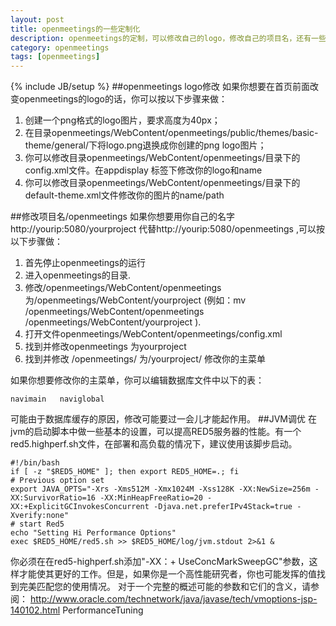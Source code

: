 ```yaml
---
layout: post
title: openmeetings的一些定制化
description: openmeetings的定制，可以修改自己的logo，修改自己的项目名，还有一些性能调优等。
category: openmeetings
tags: [openmeetings]
---
```

{% include JB/setup %}
##openmeetings logo修改
如果你想要在首页前面改变openmeetings的logo的话，你可以按以下步骤来做：

1. 创建一个png格式的logo图片，要求高度为40px；
2. 在目录openmeetings/WebContent/openmeetings/public/themes/basic-theme/general/下将logo.png退换成你创建的png logo图片；
3. 你可以修改目录openmeetings/WebContent/openmeetings/目录下的 config.xml文件。在appdisplay 标签下修改你的logo和name
4. 你可以修改目录openmeetings/WebContent/openmeetings/目录下的  default-theme.xml文件修改你的图片的name/path

##修改项目名/openmeetings
如果你想要用你自己的名字http://yourip:5080/yourproject 代替http://yourip:5080/openmeetings ,可以按以下步骤做：

1. 首先停止openmeetings的运行
2. 进入openmeetings的目录.
3. 修改/openmeetings/WebContent/openmeetings 为/openmeetings/WebContent/yourproject (例如：mv /openmeetings/WebContent/openmeetings /openmeetings/WebContent/yourproject ).
4. 打开文件openmeetings/WebContent/openmeetings/config.xml
5. 找到并修改<webAppRootKey>openmeetings</webAppRootKey> 为<webAppRootKey>yourproject</webAppRootKey>
6. 找到并修改 <httpRootKey>/openmeetings/</httpRootKey> 为<httpRootKey>/yourproject/</httpRootKey>
修改你的主菜单

如果你想要修改你的主菜单，你可以编辑数据库文件中以下的表：

    navimain   naviglobal

可能由于数据库缓存的原因，修改可能要过一会儿才能起作用。
##JVM调优
在jvm的启动脚本中做一些基本的设置，可以提高RED5服务器的性能。有一个red5.highperf.sh文件，在部署和高负载的情况下，建议使用该脚步启动。

    #!/bin/bash 
    if [ -z "$RED5_HOME" ]; then export RED5_HOME=.; fi 
    # Previous option set 
    export JAVA_OPTS="-Xrs -Xms512M -Xmx1024M -Xss128K -XX:NewSize=256m -XX:SurvivorRatio=16 -XX:MinHeapFreeRatio=20 -XX:+ExplicitGCInvokesConcurrent -Djava.net.preferIPv4Stack=true -Xverify:none" 
    # start Red5 
    echo "Setting Hi Performance Options" 
    exec $RED5_HOME/red5.sh >> $RED5_HOME/log/jvm.stdout 2>&1 & 

你必须在在red5-highperf.sh添加"-XX：+ UseConcMarkSweepGC"参数，这样才能使其更好的工作。但是，如果你是一个高性能研究者，你也可能发挥的值找到完美匹配您的使用情况。
对于一个完整的概述可能的参数和它们的含义，请参阅： http://www.oracle.com/technetwork/java/javase/tech/vmoptions-jsp-140102.html PerformanceTuning

